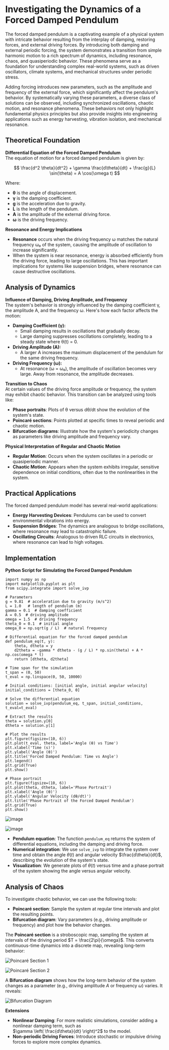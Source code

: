 # Investigating the Dynamics of a Forced Damped Pendulum

The forced damped pendulum is a captivating example of a physical system with intricate behavior resulting from the interplay of damping, restoring forces, and external driving forces. By introducing both damping and external periodic forcing, the system demonstrates a transition from simple harmonic motion to a rich spectrum of dynamics, including resonance, chaos, and quasiperiodic behavior. These phenomena serve as a foundation for understanding complex real-world systems, such as driven oscillators, climate systems, and mechanical structures under periodic stress.

Adding forcing introduces new parameters, such as the amplitude and frequency of the external force, which significantly affect the pendulum's behavior. By systematically varying these parameters, a diverse class of solutions can be observed, including synchronized oscillations, chaotic motion, and resonance phenomena. These behaviors not only highlight fundamental physics principles but also provide insights into engineering applications such as energy harvesting, vibration isolation, and mechanical resonance.

## Theoretical Foundation

**Differential Equation of the Forced Damped Pendulum**  
The equation of motion for a forced damped pendulum is given by:

$$ \frac{d^2 \theta}{dt^2} + \gamma \frac{d\theta}{dt} + \frac{g}{L} \sin(\theta) = A \cos(\omega t) $$

Where:

- **θ** is the angle of displacement.  
- **γ** is the damping coefficient.  
- **g** is the acceleration due to gravity.  
- **L** is the length of the pendulum.  
- **A** is the amplitude of the external driving force.  
- **ω** is the driving frequency.

**Resonance and Energy Implications**

- **Resonance** occurs when the driving frequency ω matches the natural frequency ω₀ of the system, causing the amplitude of oscillation to increase significantly.
- When the system is near resonance, energy is absorbed efficiently from the driving force, leading to large oscillations. This has important implications for systems like suspension bridges, where resonance can cause destructive oscillations.

## Analysis of Dynamics

**Influence of Damping, Driving Amplitude, and Frequency**  
The system's behavior is strongly influenced by the damping coefficient γ, the amplitude A, and the frequency ω. Here's how each factor affects the motion:

- **Damping Coefficient (γ):**
  - Small damping results in oscillations that gradually decay.
  - Large damping suppresses oscillations completely, leading to a steady state where θ(t) = 0.
- **Driving Amplitude (A):**
  - A larger A increases the maximum displacement of the pendulum for the same driving frequency.
- **Driving Frequency (ω):**
  - At resonance (ω = ω₀), the amplitude of oscillation becomes very large. Away from resonance, the amplitude decreases.

**Transition to Chaos**  
At certain values of the driving force amplitude or frequency, the system may exhibit chaotic behavior. This transition can be analyzed using tools like:

- **Phase portraits**: Plots of θ versus dθ/dt show the evolution of the system's state.
- **Poincaré sections**: Points plotted at specific times to reveal periodic and chaotic motion.
- **Bifurcation diagrams**: Illustrate how the system's periodicity changes as parameters like driving amplitude and frequency vary.

**Physical Interpretation of Regular and Chaotic Motion**

- **Regular Motion**: Occurs when the system oscillates in a periodic or quasiperiodic manner.
- **Chaotic Motion**: Appears when the system exhibits irregular, sensitive dependence on initial conditions, often due to the nonlinearities in the system.

## Practical Applications

The forced damped pendulum model has several real-world applications:

- **Energy Harvesting Devices**: Pendulums can be used to convert environmental vibrations into energy.
- **Suspension Bridges**: The dynamics are analogous to bridge oscillations, where resonance may lead to catastrophic failure.
- **Oscillating Circuits**: Analogous to driven RLC circuits in electronics, where resonance can lead to high voltages.

## Implementation

**Python Script for Simulating the Forced Damped Pendulum**
<pre><code class="language-python">import numpy as np
import matplotlib.pyplot as plt
from scipy.integrate import solve_ivp

# Parameters
g = 9.81  # acceleration due to gravity (m/s^2)
L = 1.0   # length of pendulum (m)
gamma = 0.1  # damping coefficient
A = 0.5  # driving amplitude
omega = 1.5  # driving frequency
theta_0 = 0.1  # initial angle
omega_0 = np.sqrt(g / L)  # natural frequency

# Differential equation for the forced damped pendulum
def pendulum_eq(t, y):
    theta, dtheta = y
    d2theta = -gamma * dtheta - (g / L) * np.sin(theta) + A * np.cos(omega * t)
    return [dtheta, d2theta]

# Time span for the simulation
t_span = (0, 50)
t_eval = np.linspace(0, 50, 10000)

# Initial conditions: [initial angle, initial angular velocity]
initial_conditions = [theta_0, 0]

# Solve the differential equation
solution = solve_ivp(pendulum_eq, t_span, initial_conditions, t_eval=t_eval)

# Extract the results
theta = solution.y[0]
dtheta = solution.y[1]

# Plot the results
plt.figure(figsize=(10, 6))
plt.plot(t_eval, theta, label='Angle (θ) vs Time')
plt.xlabel('Time (s)')
plt.ylabel('Angle (θ)')
plt.title('Forced Damped Pendulum: Time vs Angle')
plt.legend()
plt.grid(True)
plt.show()

# Phase portrait
plt.figure(figsize=(10, 6))
plt.plot(theta, dtheta, label='Phase Portrait')
plt.xlabel('Angle (θ)')
plt.ylabel('Angular Velocity (dθ/dt)')
plt.title('Phase Portrait of the Forced Damped Pendulum')
plt.grid(True)
plt.show()
</code></pre>

![image](https://github.com/user-attachments/assets/f59c8b87-9b7f-4755-b9a9-05f4ca4ea48c)

![image](https://github.com/user-attachments/assets/0cb5c08f-3408-4911-b720-0f16c8c1f7c5)

- **Pendulum equation**: The function `pendulum_eq` returns the system of differential equations, including the damping and driving force.
- **Numerical integration**: We use `solve_ivp` to integrate the system over time and obtain the angle $\theta(t)$ and angular velocity $\frac{d\theta}{dt}$, describing the evolution of the system's state.
- **Visualization**: We generate plots of $\theta(t)$ versus time and a phase portrait of the system showing the angle versus angular velocity.

## Analysis of Chaos

To investigate chaotic behavior, we can use the following tools:

- **Poincaré section**: Sample the system at regular time intervals and plot the resulting points.
- **Bifurcation diagram**: Vary parameters (e.g., driving amplitude or frequency) and plot how the behavior changes.

The **Poincaré section** is a stroboscopic map, sampling the system at intervals of the driving period $T = \frac{2\pi}{\omega}$. This converts continuous-time dynamics into a discrete map, revealing long-term behavior:

![Poincaré Section 1](https://github.com/user-attachments/assets/6398270a-8aeb-4c9c-9073-bfd24b63711c)  

![Poincaré Section 2](https://github.com/user-attachments/assets/74e87fdc-63fc-45a0-8ef9-437fdd23ee76)

A **Bifurcation diagram** shows how the long-term behavior of the system changes as a parameter (e.g., driving amplitude $A$ or frequency $\omega$) varies. It reveals:

![Bifurcation Diagram](https://github.com/user-attachments/assets/537108a8-2590-4bf9-bfee-1c52c1ace167)

**Extensions**
- **Nonlinear Damping**: For more realistic simulations, consider adding a nonlinear damping term, such as  
  $\gamma \left( \frac{d\theta}{dt} \right)^2$ to the model.
- **Non-periodic Driving Forces**: Introduce stochastic or impulsive driving forces to explore more complex dynamics.
